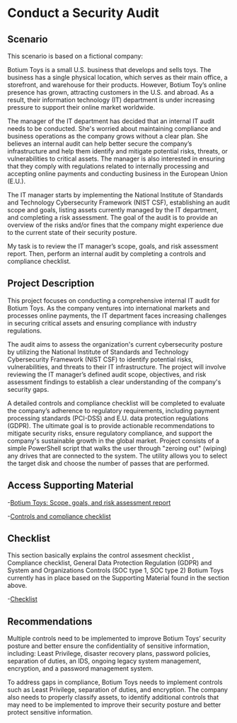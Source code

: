 <h1>Conduct a Security Audit</h1>

<h2>Scenario</h2>

 This scenario is based on a fictional company:

Botium Toys is a small U.S. business that develops and sells toys. The business has a single physical location, which serves as their main office, a storefront, and warehouse for their products. However, Botium Toy’s online presence has grown, attracting customers in the U.S. and abroad. As a result, their information technology (IT) department is under increasing pressure to support their online market worldwide. 

The manager of the IT department has decided that an internal IT audit needs to be conducted. She's worried about maintaining compliance and business operations as the company grows without a clear plan. She believes an internal audit can help better secure the company’s infrastructure and help them identify and mitigate potential risks, threats, or vulnerabilities to critical assets. The manager is also interested in ensuring that they comply with regulations related to internally processing and accepting online payments and conducting business in the European Union (E.U.).   

The IT manager starts by implementing the National Institute of Standards and Technology Cybersecurity Framework (NIST CSF), establishing an audit scope and goals, listing assets currently managed by the IT department, and completing a risk assessment. The goal of the audit is to provide an overview of the risks and/or fines that the company might experience due to the current state of their security posture.

My task is to review the IT manager’s scope, goals, and risk assessment report. Then, perform an internal audit by completing a controls and compliance checklist.

<h2>Project Description</h2>

This project focuses on conducting a comprehensive internal IT audit for Botium Toys. As the company ventures into international markets and processes online payments, the IT department faces increasing challenges in securing critical assets and ensuring compliance with industry regulations.

The audit aims to assess the organization's current cybersecurity posture by utilizing the National Institute of Standards and Technology Cybersecurity Framework (NIST CSF) to identify potential risks, vulnerabilities, and threats to their IT infrastructure. The project will involve reviewing the IT manager’s defined audit scope, objectives, and risk assessment findings to establish a clear understanding of the company's security gaps.

A detailed controls and compliance checklist will be completed to evaluate the company’s adherence to regulatory requirements, including payment processing standards (PCI-DSS) and E.U. data protection regulations (GDPR). The ultimate goal is to provide actionable recommendations to mitigate security risks, ensure regulatory compliance, and support the company's sustainable growth in the global market.
Project consists of a simple PowerShell script that walks the user through "zeroing out" (wiping) any drives that are connected to the system. The utility allows you to select the target disk and choose the number of passes that are performed. 

<h2>Access Supporting Material</h2>

-[Botium Toys: Scope, goals, and risk assessment report](https://docs.google.com/document/d/1s2u_RuhRAI40JSh-eZHvaFsV1ZMxcNSWXifHDTOsgFc/template/preview#heading=h.evidx83t54sc)

-[Controls and compliance checklist](https://docs.google.com/document/d/1yxX2kGoCXEGdBsucxjELS614t9vfC_snhgmFFtsZ4fI/edit?tab=t.0)




<h2>Checklist</h2>

This section basically explains the control assesment checklist , Compliance checklist, General Data Protection Regulation (GDPR) and System and Organizations Controls (SOC type 1, SOC type 2) Botium Toys currently has in place based on the Supporting Material found in the section above.


-[Checklist](https://docs.google.com/document/d/1dn33WrUjm3c4mbB3G8C1Q3_Wr0Td075rL2j7LgxWWd0/edit?tab=t.0)

<h2>Recommendations</h2>
Multiple controls need to be implemented to improve Botium Toys’ security posture and better ensure the confidentiality of sensitive information, including: Least Privilege, disaster recovery plans, password policies, separation of duties, an IDS, ongoing legacy system management, encryption, and a password management system.

To address gaps in compliance, Botium Toys needs to implement controls such as Least Privilege, separation of duties, and encryption. The company also needs to properly classify assets, to identify additional controls that may need to be implemented to improve their security posture and better protect sensitive information.

